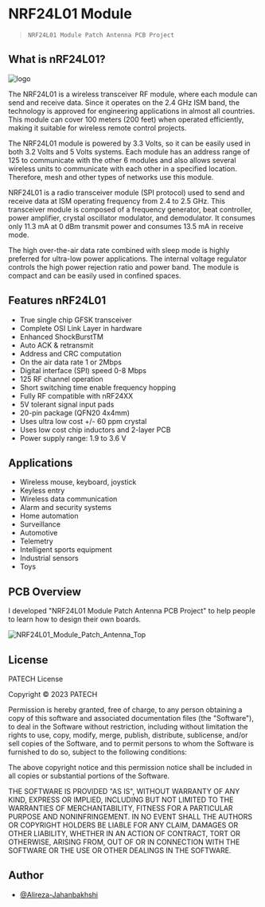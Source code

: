 
# NRF24L01 Module

 >     NRF24L01 Module Patch Antenna PCB Project
## What is nRF24L01?
![logo](https://core-electronics.com.au/media/catalog/product/cache/d5cf359726a1656c2b36f3682d3bbc67/c/o/com-00690-1.png)

The NRF24L01 is a wireless transceiver RF module, where each module can send and receive data. Since it operates on the 2.4 GHz ISM band, the technology is approved for engineering applications in almost all countries. This module can cover 100 meters (200 feet) when operated efficiently, making it suitable for wireless remote control projects.

The NRF24L01 module is powered by 3.3 Volts, so it can be easily used in both 3.2 Volts and 5 Volts systems. Each module has an address range of 125 to communicate with the other 6 modules and also allows several wireless units to communicate with each other in a specified location. Therefore, mesh and other types of networks use this module.

NRF24L01 is a radio transceiver module (SPI protocol) used to send and receive data at ISM operating frequency from 2.4 to 2.5 GHz. This transceiver module is composed of a frequency generator, beat controller, power amplifier, crystal oscillator modulator, and demodulator. It consumes only 11.3 mA at 0 dBm transmit power and consumes 13.5 mA in receive mode.

The high over-the-air data rate combined with sleep mode is highly preferred for ultra-low power applications. The internal voltage regulator controls the high power rejection ratio and power band. The module is compact and can be easily used in confined spaces.
## Features nRF24L01

- True single chip GFSK transceiver
- Complete OSI Link Layer in hardware
- Enhanced ShockBurstTM
- Auto ACK & retransmit
- Address and CRC computation
- On the air data rate 1 or 2Mbps
- Digital interface (SPI) speed 0-8 Mbps
- 125 RF channel operation
- Short switching time enable frequency hopping
- Fully RF compatible with nRF24XX
- 5V tolerant signal input pads
- 20-pin package (QFN20 4x4mm)
- Uses ultra low cost +/- 60 ppm crystal
- Uses low cost chip inductors and 2-layer PCB
- Power supply range: 1.9 to 3.6 V


## Applications

- Wireless mouse, keyboard, joystick
- Keyless entry
- Wireless data communication
- Alarm and security systems
- Home automation
- Surveillance
- Automotive
- Telemetry
- Intelligent sports equipment
- Industrial sensors
- Toys
## PCB Overview

I developed "NRF24L01 Module Patch Antenna PCB Project" to help people to learn how to design their own boards.

![NRF24L01_Module_Patch_Antenna_Top](https://user-images.githubusercontent.com/107343673/213033493-5ffaae7d-392a-47cd-8d5a-018a7658dd6a.png)

## License

PATECH License

Copyright © 2023 PATECH

Permission is hereby granted, free of charge, to any person obtaining a copy
of this software and associated documentation files (the "Software"), to deal
in the Software without restriction, including without limitation the rights
to use, copy, modify, merge, publish, distribute, sublicense, and/or sell
copies of the Software, and to permit persons to whom the Software is
furnished to do so, subject to the following conditions:

The above copyright notice and this permission notice shall be included in all
copies or substantial portions of the Software.

THE SOFTWARE IS PROVIDED "AS IS", WITHOUT WARRANTY OF ANY KIND, EXPRESS OR
IMPLIED, INCLUDING BUT NOT LIMITED TO THE WARRANTIES OF MERCHANTABILITY,
FITNESS FOR A PARTICULAR PURPOSE AND NONINFRINGEMENT. IN NO EVENT SHALL THE
AUTHORS OR COPYRIGHT HOLDERS BE LIABLE FOR ANY CLAIM, DAMAGES OR OTHER
LIABILITY, WHETHER IN AN ACTION OF CONTRACT, TORT OR OTHERWISE, ARISING FROM,
OUT OF OR IN CONNECTION WITH THE SOFTWARE OR THE USE OR OTHER DEALINGS IN THE
SOFTWARE.
## Author

- [@Alireza-Jahanbakhshi](https://www.github.com/Alireza-Jahanbakhshi)

